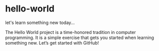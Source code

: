 # hello-world
let's learn something new today...

The Hello World project is a time-honored tradition in computer programming. It is a simple exercise that gets you started when learning something new. Let’s get started with GitHub!
